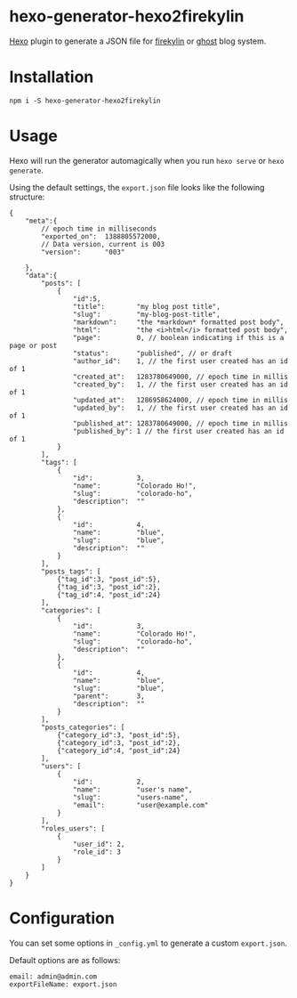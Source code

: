 # hexo-generator-hexo2firekylin
[Hexo](https://hexo.io) plugin to generate a JSON file for [firekylin](https://firekylin.org) or [ghost](https://ghost.org) blog system.

# Installation

```
npm i -S hexo-generator-hexo2firekylin
```

# Usage

Hexo will run the generator automagically when you run `hexo serve` or `hexo generate`.

Using the default settings, the `export.json` file looks like the following structure:

```
{
    "meta":{
        // epoch time in milliseconds
        "exported_on":  1388805572000,
        // Data version, current is 003
        "version":      "003"

    },
    "data":{
        "posts": [
            {
                "id":5,
                "title":        "my blog post title",
                "slug":         "my-blog-post-title",
                "markdown":     "the *markdown* formatted post body",
                "html":         "the <i>html</i> formatted post body",
                "page":         0, // boolean indicating if this is a page or post
                "status":       "published", // or draft
                "author_id":    1, // the first user created has an id of 1
                "created_at":   1283780649000, // epoch time in millis
                "created_by":   1, // the first user created has an id of 1
                "updated_at":   1286958624000, // epoch time in millis
                "updated_by":   1, // the first user created has an id of 1
                "published_at": 1283780649000, // epoch time in millis
                "published_by": 1 // the first user created has an id of 1
            }
        ],
        "tags": [
            {
                "id":           3,
                "name":         "Colorado Ho!",
                "slug":         "colorado-ho",
                "description":  ""
            },
            {
                "id":           4,
                "name":         "blue",
                "slug":         "blue",
                "description":  ""
            }
        ],
        "posts_tags": [
            {"tag_id":3, "post_id":5},
            {"tag_id":3, "post_id":2},
            {"tag_id":4, "post_id":24}
        ],
        "categories": [
            {
                "id":           3,
                "name":         "Colorado Ho!",
                "slug":         "colorado-ho",
                "description":  ""
            },
            {
                "id":           4,
                "name":         "blue",
                "slug":         "blue",
                "parent":       3,
                "description":  ""
            }
        ],
        "posts_categories": [
            {"category_id":3, "post_id":5},
            {"category_id":3, "post_id":2},
            {"category_id":4, "post_id":24}
        ],
        "users": [
            {
                "id":           2,
                "name":         "user's name",
                "slug":         "users-name",
                "email":        "user@example.com"
            }
        ],
        "roles_users": [
            {
                "user_id": 2,
                "role_id": 3   
            }
        ]
    }
}
```

# Configuration

You can set some options in `_config.yml` to generate a custom `export.json`.

Default options are as follows:

```
email: admin@admin.com
exportFileName: export.json
```
